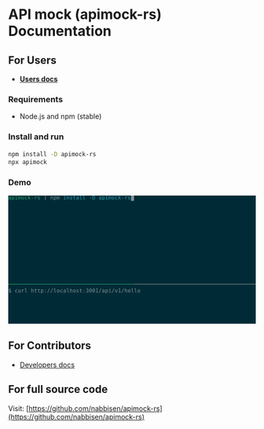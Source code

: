 # API mock (apimock-rs) Documentation

## For Users

- [**Users docs**](users/README.md)

### Requirements

* Node.js and npm (stable)

### Install and run

```sh
npm install -D apimock-rs
npx apimock
```

### Demo

![demo](.assets/demo.gif)

## For Contributors

- [Developers docs](developers/README.md)

## For full source code

Visit: [https://github.com/nabbisen/apimock-rs](https://github.com/nabbisen/apimock-rs)
